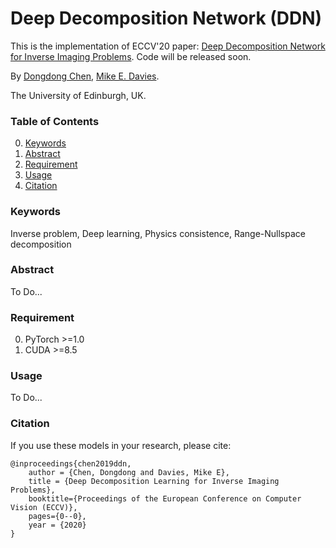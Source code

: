 # Deep Decomposition Network (DDN)
This is the implementation of ECCV'20 paper: [Deep Decomposition Network for Inverse Imaging Problems](https://arxiv.org/abs/1911.11028). 
Code will be released soon.


By [Dongdong Chen](http://dongdongchen.com), [Mike E. Davies](https://scholar.google.co.uk/citations?user=dwmfR3oAAAAJ&hl=en).

The University of Edinburgh, UK.

### Table of Contents
0. [Keywords](#Keywords)
0. [Abstract](#Abstract)
0. [Requirement](#Requirement)
0. [Usage](#Usage)
0. [Citation](#citation)

### Keywords

Inverse problem, Deep learning, Physics consistence, Range-Nullspace decomposition 

### Abstract

To Do...

### Requirement
0. PyTorch >=1.0
0. CUDA >=8.5

### Usage

To Do...

### Citation

If you use these models in your research, please cite:

	@inproceedings{chen2019ddn,
		author = {Chen, Dongdong and Davies, Mike E},
		title = {Deep Decomposition Learning for Inverse Imaging Problems},
		booktitle={Proceedings of the European Conference on Computer Vision (ECCV)},
		pages={0--0},
		year = {2020}
	}
